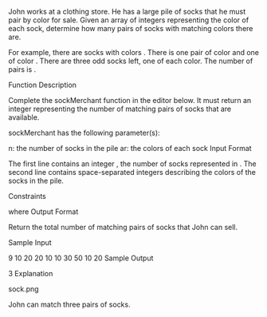 John works at a clothing store. He has a large pile of socks that he must pair by color for sale. Given an array of integers representing the color of each sock, determine how many pairs of socks with matching colors there are.

For example, there are  socks with colors . There is one pair of color  and one of color . There are three odd socks left, one of each color. The number of pairs is .

Function Description

Complete the sockMerchant function in the editor below. It must return an integer representing the number of matching pairs of socks that are available.

sockMerchant has the following parameter(s):

n: the number of socks in the pile
ar: the colors of each sock
Input Format

The first line contains an integer , the number of socks represented in . 
The second line contains  space-separated integers describing the colors  of the socks in the pile.

Constraints

 where 
Output Format

Return the total number of matching pairs of socks that John can sell.

Sample Input

9
10 20 20 10 10 30 50 10 20
Sample Output

3
Explanation

sock.png

John can match three pairs of socks.